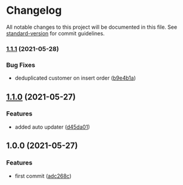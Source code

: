 # Changelog

All notable changes to this project will be documented in this file. See [standard-version](https://github.com/conventional-changelog/standard-version) for commit guidelines.

### [1.1.1](https://github.com/mancioshell/electron-virtual-pizzeria-assistant/compare/v1.1.0...v1.1.1) (2021-05-28)


### Bug Fixes

* deduplicated customer on insert order ([b9e4b1a](https://github.com/mancioshell/electron-virtual-pizzeria-assistant/commit/b9e4b1a451691bc211e2227669fcc4799cc6e537))

## [1.1.0](https://github.com/mancioshell/electron-virtual-pizzeria-assistant/compare/v1.0.0...v1.1.0) (2021-05-27)


### Features

* added auto updater ([d45da01](https://github.com/mancioshell/electron-virtual-pizzeria-assistant/commit/d45da01f8f9b3e49fe4a6c05b98ae7284bf4239f))

## 1.0.0 (2021-05-27)


### Features

* first commit ([adc268c](https://github.com/mancioshell/electron-virtual-pizzeria-assistant/commit/adc268c0e14d32274ba6b283a8c8a2be5726640c))
